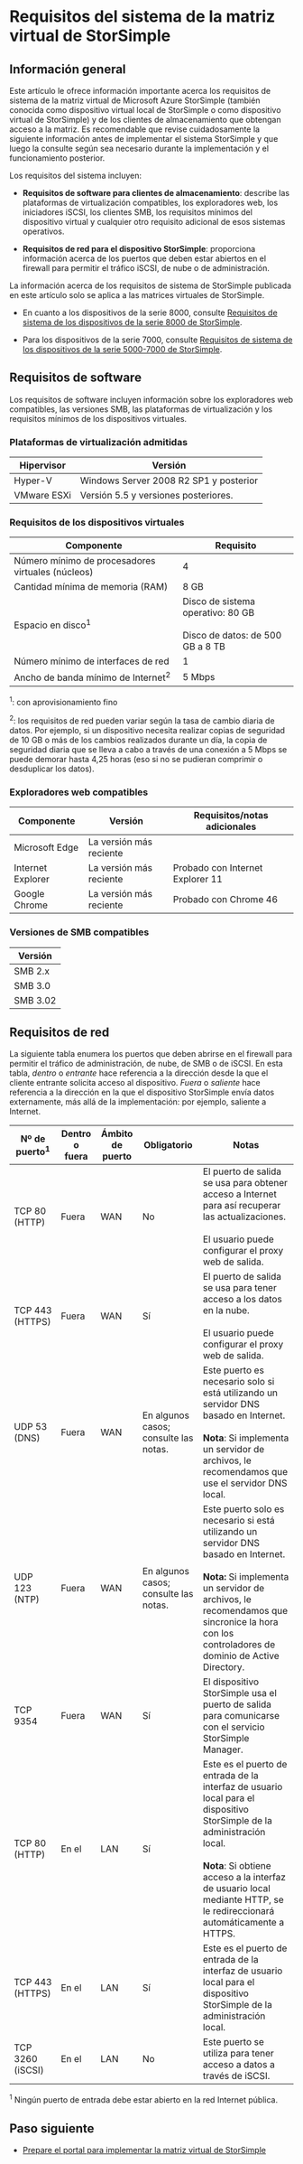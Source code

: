 <properties
   pageTitle="Requisitos del sistema de la matriz virtual de StorSimple"
   description="Obtenga más información sobre los requisitos de software y red de la matriz virtual de StorSimple"
   services="storsimple"
   documentationCenter="NA"
   authors="alkohli"
   manager="carmonm"
   editor=""/>

<tags
   ms.service="storsimple"
   ms.devlang="NA"
   ms.topic="article"
   ms.tgt_pltfrm="NA"
   ms.workload="NA"
   ms.date="03/01/2016"
   ms.author="alkohli"/>

# Requisitos del sistema de la matriz virtual de StorSimple

## Información general

Este artículo le ofrece información importante acerca los requisitos de sistema de la matriz virtual de Microsoft Azure StorSimple (también conocida como dispositivo virtual local de StorSimple o como dispositivo virtual de StorSimple) y de los clientes de almacenamiento que obtengan acceso a la matriz. Es recomendable que revise cuidadosamente la siguiente información antes de implementar el sistema StorSimple y que luego la consulte según sea necesario durante la implementación y el funcionamiento posterior.

Los requisitos del sistema incluyen:

-   **Requisitos de software para clientes de almacenamiento**: describe las plataformas de virtualización compatibles, los exploradores web, los iniciadores iSCSI, los clientes SMB, los requisitos mínimos del dispositivo virtual y cualquier otro requisito adicional de esos sistemas operativos.

-   **Requisitos de red para el dispositivo StorSimple**: proporciona información acerca de los puertos que deben estar abiertos en el firewall para permitir el tráfico iSCSI, de nube o de administración.

La información acerca de los requisitos de sistema de StorSimple publicada en este artículo solo se aplica a las matrices virtuales de StorSimple.

- En cuanto a los dispositivos de la serie 8000, consulte [Requisitos de sistema de los dispositivos de la serie 8000 de StorSimple](storsimple-system-requirements.md).
 
- Para los dispositivos de la serie 7000, consulte [Requisitos de sistema de los dispositivos de la serie 5000-7000 de StorSimple](http://onlinehelp.storsimple.com/1_StorSimple_System_Requirements).


## Requisitos de software

Los requisitos de software incluyen información sobre los exploradores web compatibles, las versiones SMB, las plataformas de virtualización y los requisitos mínimos de los dispositivos virtuales.

### Plataformas de virtualización admitidas


| **Hipervisor** | **Versión** |
|----------------|--------------------------------------|
| Hyper-V | Windows Server 2008 R2 SP1 y posterior |
| VMware ESXi | Versión 5.5 y versiones posteriores. |

### Requisitos de los dispositivos virtuales

| **Componente** | **Requisito** |
|----------------------------------------------|----------------------------|
| Número mínimo de procesadores virtuales (núcleos) | 4 |
| Cantidad mínima de memoria (RAM) | 8 GB |
| Espacio en disco<sup>1</sup> | Disco de sistema operativo: 80 GB <br></br> Disco de datos: de 500 GB a 8 TB|
| Número mínimo de interfaces de red | 1 |
| Ancho de banda mínimo de Internet<sup>2</sup> | 5 Mbps |

<sup>1</sup>: con aprovisionamiento fino

<sup>2</sup>: los requisitos de red pueden variar según la tasa de cambio diaria de datos. Por ejemplo, si un dispositivo necesita realizar copias de seguridad de 10 GB o más de los cambios realizados durante un día, la copia de seguridad diaria que se lleva a cabo a través de una conexión a 5 Mbps se puede demorar hasta 4,25 horas (eso si no se pudieran comprimir o desduplicar los datos).

### Exploradores web compatibles

| **Componente** | **Versión** | **Requisitos/notas adicionales** |
|-------------------|-----------------|-----------------------------------|
| Microsoft Edge | La versión más reciente | |
| Internet Explorer | La versión más reciente | Probado con Internet Explorer 11 |
| Google Chrome | La versión más reciente | Probado con Chrome 46 |

### Versiones de SMB compatibles

| **Versión** |
|-------------|
| SMB 2.x |
| SMB 3.0 |
| SMB 3.02 |

## Requisitos de red 

La siguiente tabla enumera los puertos que deben abrirse en el firewall para permitir el tráfico de administración, de nube, de SMB o de iSCSI. En esta tabla, *dentro* o *entrante* hace referencia a la dirección desde la que el cliente entrante solicita acceso al dispositivo. *Fuera* o *saliente* hace referencia a la dirección en la que el dispositivo StorSimple envía datos externamente, más allá de la implementación: por ejemplo, saliente a Internet.

| **Nº de puerto<sup>1</sup>** | **Dentro o fuera** | **Ámbito de puerto** | **Obligatorio** | **Notas** |
|--------------------------|---------------|----------------|---------------------------|----------------------------------------------------------------------------------------------------------------------|
| TCP 80 (HTTP) | Fuera | WAN | No | El puerto de salida se usa para obtener acceso a Internet para así recuperar las actualizaciones. <br></br>El usuario puede configurar el proxy web de salida. |
| TCP 443 (HTTPS) | Fuera | WAN | Sí | El puerto de salida se usa para tener acceso a los datos en la nube. <br></br>El usuario puede configurar el proxy web de salida. |
| UDP 53 (DNS) | Fuera | WAN | En algunos casos; consulte las notas. | Este puerto es necesario solo si está utilizando un servidor DNS basado en Internet. <br></br> **Nota**: Si implementa un servidor de archivos, le recomendamos que use el servidor DNS local.|
| UDP 123 (NTP) | Fuera | WAN | En algunos casos; consulte las notas. | Este puerto solo es necesario si está utilizando un servidor DNS basado en Internet.<br></br> **Nota:** Si implementa un servidor de archivos, le recomendamos que sincronice la hora con los controladores de dominio de Active Directory. |
|TCP 9354 | Fuera | WAN | Sí | El dispositivo StorSimple usa el puerto de salida para comunicarse con el servicio StorSimple Manager.|
| TCP 80 (HTTP) | En el | LAN | Sí | Este es el puerto de entrada de la interfaz de usuario local para el dispositivo StorSimple de la administración local. <br></br> **Nota**: Si obtiene acceso a la interfaz de usuario local mediante HTTP, se le redireccionará automáticamente a HTTPS.|
| TCP 443 (HTTPS) | En el | LAN | Sí | Este es el puerto de entrada de la interfaz de usuario local para el dispositivo StorSimple de la administración local.|
| TCP 3260 (iSCSI) | En el | LAN | No | Este puerto se utiliza para tener acceso a datos a través de iSCSI.|

<sup>1</sup> Ningún puerto de entrada debe estar abierto en la red Internet pública.

## Paso siguiente

-   [Prepare el portal para implementar la matriz virtual de StorSimple](storsimple-ova-deploy1-portal-prep.md)

<!---HONumber=AcomDC_0302_2016-->